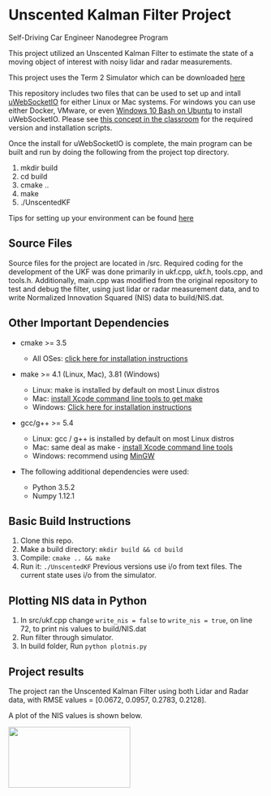 # Unscented Kalman Filter Project 
Self-Driving Car Engineer Nanodegree Program

This project utilized an Unscented Kalman Filter to estimate the state of a moving object of interest with noisy lidar and radar measurements. 

This project uses the Term 2 Simulator which can be downloaded [here](https://github.com/udacity/self-driving-car-sim/releases)

This repository includes two files that can be used to set up and intall [uWebSocketIO](https://github.com/uWebSockets/uWebSockets) for either Linux or Mac systems. For windows you can use either Docker, VMware, or even [Windows 10 Bash on Ubuntu](https://www.howtogeek.com/249966/how-to-install-and-use-the-linux-bash-shell-on-windows-10/) to install uWebSocketIO. Please see [this concept in the classroom](https://classroom.udacity.com/nanodegrees/nd013/parts/40f38239-66b6-46ec-ae68-03afd8a601c8/modules/0949fca6-b379-42af-a919-ee50aa304e6a/lessons/f758c44c-5e40-4e01-93b5-1a82aa4e044f/concepts/16cf4a78-4fc7-49e1-8621-3450ca938b77) for the required version and installation scripts.

Once the install for uWebSocketIO is complete, the main program can be built and run by doing the following from the project top directory.

1. mkdir build
2. cd build
3. cmake ..
4. make
5. ./UnscentedKF

Tips for setting up your environment can be found [here](https://classroom.udacity.com/nanodegrees/nd013/parts/40f38239-66b6-46ec-ae68-03afd8a601c8/modules/0949fca6-b379-42af-a919-ee50aa304e6a/lessons/f758c44c-5e40-4e01-93b5-1a82aa4e044f/concepts/23d376c7-0195-4276-bdf0-e02f1f3c665d)


## Source Files

Source files for the project are located in /src. Required coding for the development of the UKF was done primarily in ukf.cpp, ukf.h, tools.cpp, and tools.h. Additionally, main.cpp was modified from the original repository to test and debug the filter, using just lidar or radar measurement data, and to write Normalized Innovation Squared (NIS) data to build/NIS.dat.


## Other Important Dependencies
* cmake >= 3.5
  * All OSes: [click here for installation instructions](https://cmake.org/install/)
* make >= 4.1 (Linux, Mac), 3.81 (Windows)
  * Linux: make is installed by default on most Linux distros
  * Mac: [install Xcode command line tools to get make](https://developer.apple.com/xcode/features/)
  * Windows: [Click here for installation instructions](http://gnuwin32.sourceforge.net/packages/make.htm)
* gcc/g++ >= 5.4
  * Linux: gcc / g++ is installed by default on most Linux distros
  * Mac: same deal as make - [install Xcode command line tools](https://developer.apple.com/xcode/features/)
  * Windows: recommend using [MinGW](http://www.mingw.org/)

* The following additional dependencies were used:
	* Python 3.5.2
  * Numpy 1.12.1


## Basic Build Instructions

1. Clone this repo.
2. Make a build directory: `mkdir build && cd build`
3. Compile: `cmake .. && make`
4. Run it: `./UnscentedKF` Previous versions use i/o from text files.  The current state uses i/o
from the simulator.

## Plotting NIS data in Python
1. In src/ukf.cpp change `write_nis = false` to `write_nis = true`, on line 72, to print nis values to build/NIS.dat
2. Run filter through simulator.
3. In build folder, Run `python plotnis.py`


## Project results

The project ran the Unscented Kalman Filter using both Lidar and Radar data, with RMSE values = [0.0672, 0.0957, 0.2783, 0.2128]. 


A plot of the NIS values is shown below.

<img src="https://github.com/bhumphrey0x20/Advanced-Lane-Finding-Proj-3/blob/master/output_images/NIS.png" height="120" width="240" /> 
